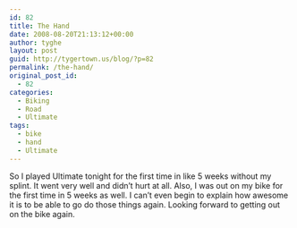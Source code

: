 ```yaml
---
id: 82
title: The Hand
date: 2008-08-20T21:13:12+00:00
author: tyghe
layout: post
guid: http://tygertown.us/blog/?p=82
permalink: /the-hand/
original_post_id:
  - 82
categories:
  - Biking
  - Road
  - Ultimate
tags:
  - bike
  - hand
  - Ultimate
---
```

So I played Ultimate tonight for the first time in like 5 weeks without my splint. It went very well and didn&#8217;t hurt at all. Also, I was out on my bike for the first time in 5 weeks as well. I can&#8217;t even begin to explain how awesome it is to be able to go do those things again. Looking forward to getting out on the bike again.